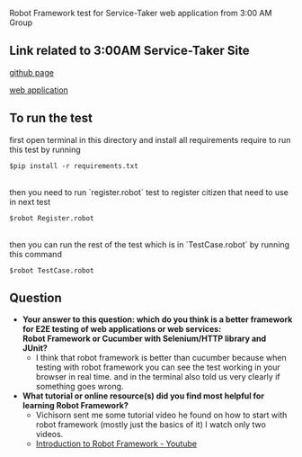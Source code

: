 Robot Framework test for Service-Taker web application from 3:00 AM Group

## Link related to 3:00AM Service-Taker Site

[github page](https://github.com/3-00AM/VaccineHaven/)

[web application](https://vaccine-haven.herokuapp.com/)

## To run the test
first open terminal in this directory and install all requirements require to run this test by running

````
$pip install -r requirements.txt
````

<br>
then you need to run `register.robot` test to register citizen that need to use in next test

```
$robot Register.robot
```

<br>
then you can run the rest of the test which is in `TestCase.robot` by running this command

```
$robot TestCase.robot
```

## Question

* **Your answer to this question: which do you think is a better framework for E2E testing of web applications or web services:  
Robot Framework or Cucumber with Selenium/HTTP library and JUnit?**
    - I think that robot framework is better than cucumber because when testing with robot framework you can see the 
  test working in your browser in real time. and in the terminal also told us very clearly if something goes wrong.
* **What tutorial or online resource(s) did you find most helpful for learning Robot Framework?**
    - Vichisorn sent me some tutorial video he found on how to start with robot framework 
  (mostly just the basics of it) I watch only two videos.
    - [Introduction to Robot Framework - Youtube](https://www.youtube.com/watch?v=UbYxkUq0Hec&list=PLUDwpEzHYYLsCHiiihnwl3L0xPspL7BPG&ab_channel=SDET-QAAutomationTechie)